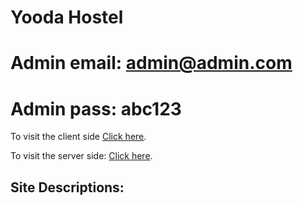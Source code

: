 # Yooda Hostel

# Admin email: admin@admin.com

# Admin pass: abc123

To visit the client side [Click here](https://lip-care.web.app/).

To visit the server side: [Click here](https://lip-care-server.herokuapp.com/).

## Site Descriptions:

